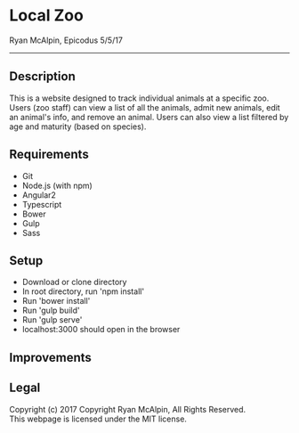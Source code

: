 # Local Zoo
Ryan McAlpin, Epicodus 5/5/17
<hr>

## Description
This is a website designed to track individual animals at a specific zoo. Users (zoo staff) can view a list of all the animals, admit new animals, edit an animal's info, and remove an animal. Users can also view a list filtered by age and maturity (based on species).

## Requirements
* Git
* Node.js (with npm)
* Angular2
* Typescript
* Bower
* Gulp
* Sass

## Setup
* Download or clone directory
* In root directory, run 'npm install'
* Run 'bower install'
* Run 'gulp build'
* Run 'gulp serve'
* localhost:3000 should open in the browser

## Improvements


## Legal
Copyright (c) 2017 Copyright Ryan McAlpin, All Rights Reserved.<br/>
This webpage is licensed under the MIT license.
